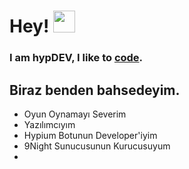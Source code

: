 

<h1> Hey! <img src="https://cdn.discordapp.com/emojis/558719629967491094.gif" height="35px"></h1> 

<h3> I am hypDEV, I like to <a href="https://www.hypdev.ga" target = "_blank">code</a>.</h3>

<h2>Biraz benden bahsedeyim.</h2>
<ul>
  <li>Oyun Oynamayı Severim</li>
  <li>Yazılımcıyım</li>
  <li>Hypium Botunun Developer'iyim</li>
  <li>9Night Sunucusunun Kurucusuyum<li>
